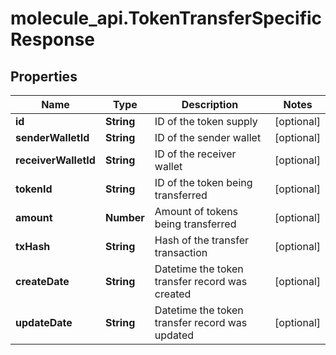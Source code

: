 # molecule_api.TokenTransferSpecificResponse

## Properties
Name | Type | Description | Notes
------------ | ------------- | ------------- | -------------
**id** | **String** | ID of the token supply | [optional] 
**senderWalletId** | **String** | ID of the sender wallet | [optional] 
**receiverWalletId** | **String** | ID of the receiver wallet | [optional] 
**tokenId** | **String** | ID of the token being transferred | [optional] 
**amount** | **Number** | Amount of tokens being transferred | [optional] 
**txHash** | **String** | Hash of the transfer transaction | [optional] 
**createDate** | **String** | Datetime the token transfer record was created | [optional] 
**updateDate** | **String** | Datetime the token transfer record was updated | [optional] 


